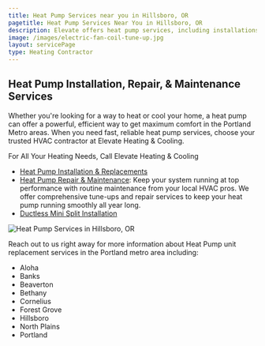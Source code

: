```yaml
---
title: Heat Pump Services near you in Hillsboro, OR
pagetitle: Heat Pump Services Near You in Hillsboro, OR
description: Elevate offers heat pump services, including installations, repair, and maintenance in Hillsboro, OR. Call us today to schedule.
image: /images/electric-fan-coil-tune-up.jpg
layout: servicePage
type: Heating Contractor
---
```


## Heat Pump Installation, Repair, & Maintenance Services

Whether you're looking for a way to heat or cool your home, a heat pump can offer a powerful, efficient way to get maximum comfort in the Portland Metro areas. When you need fast, reliable heat pump services, choose your trusted HVAC contractor at Elevate Heating & Cooling.

<div class="h-grid-col-2-1">
<div>

For All Your Heating Needs, Call Elevate Heating & Cooling
- [Heat Pump Installation & Replacements](../heating-installation/)
- [Heat Pump Repair & Maintenance](../heat-pump-tune-up/): Keep your system running at top performance with routine maintenance from your local HVAC pros. We offer comprehensive tune-ups and repair services to keep your heat pump running smoothly all year long.
- [Ductless Mini Split Installation](../ductless-mini-split-installations/)

</div>

![Heat Pump Services in Hillsboro, OR](/images/heat-pumps.jpg)
</div>
Reach out to us right away for more information about Heat Pump unit replacement services in the Portland metro area including:

- Aloha
- Banks
- Beaverton
- Bethany
- Cornelius
- Forest Grove
- Hillsboro
- North Plains
- Portland